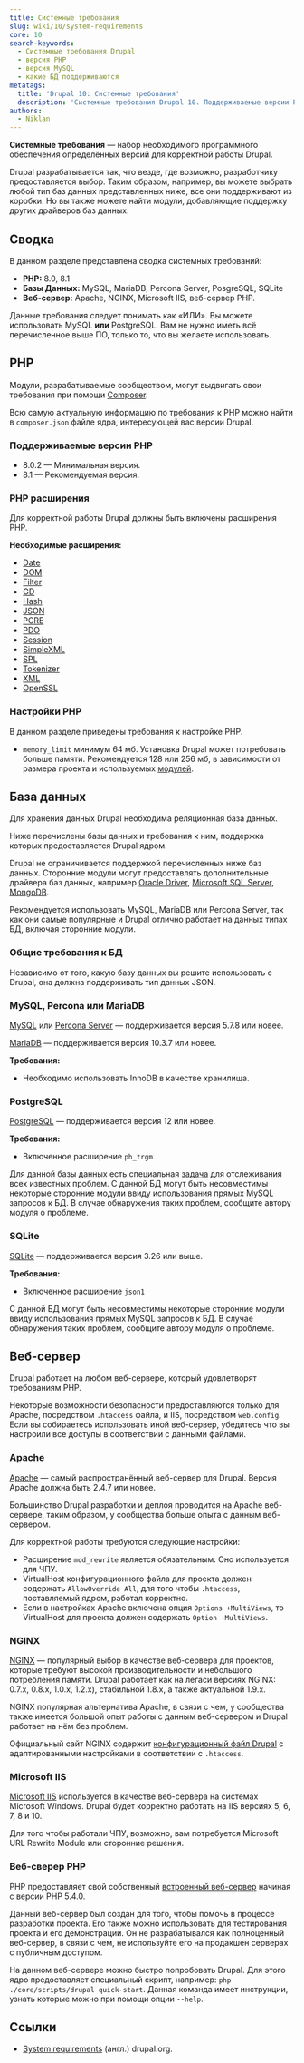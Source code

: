 ```yaml
---
title: Системные требования
slug: wiki/10/system-requirements
core: 10
search-keywords:
  - Системные требования Drupal
  - версия PHP
  - версия MySQL
  - какие БД поддерживаются
metatags:
  title: 'Drupal 10: Системные требования'
  description: 'Системные требования Drupal 10. Поддерживаемые версии PHP, типы БД, типы веб-серверов.'
authors:
  - Niklan
---
```


**Системные требования** — набор необходимого программного обеспечения определённых версий для корректной работы Drupal.

Drupal разрабатывается так, что везде, где возможно, разработчику предоставляется выбор. Таким образом, например, вы можете выбрать любой тип баз данных представленных ниже, все они поддерживают из коробки. Но вы также можете найти модули, добавляющие поддержку других драйверов баз данных.

## Сводка

В данном разделе представлена сводка системных требований:

- **PHP:** 8.0, 8.1
- **Базы Данных:** MySQL, MariaDB, Percona Server, PosgreSQL, SQLite
- **Веб-сервер:** Apache, NGINX, Microsoft IIS, веб-сервер PHP.

<Aside>

Данные требования следует понимать как «ИЛИ». Вы можете использовать MySQL **или** PostgreSQL. Вам не нужно иметь всё перечисленное выше ПО, только то, что вы желаете использовать.

</Aside>

## PHP

<Aside>

Модули, разрабатываемые сообществом, могут выдвигать свои требования при помощи [Composer](../../../composer/index.md).

</Aside>

Всю самую актуальную информацию по требования к PHP можно найти в `composer.json` файле ядра, интересующей вас версии Drupal.

### Поддерживаемые версии PHP

- 8.0.2 — Минимальная версия.
- 8.1 — Рекомендуемая версия.

### PHP расширения

Для корректной работы Drupal должны быть включены расширения PHP.

**Необходимые расширения:**

- [Date](https://www.php.net/manual/ru/book.datetime.php)
- [DOM](https://www.php.net/manual/ru/book.dom.php)
- [Filter](https://www.php.net/manual/ru/book.filter.php)
- [GD](https://www.php.net/manual/ru/book.image.php)
- [Hash](https://www.php.net/manual/ru/book.hash.php)
- [JSON](https://www.php.net/manual/ru/book.json.php)
- [PCRE](https://www.php.net/manual/ru/book.pcre.php)
- [PDO](https://www.php.net/manual/ru/book.pdo.php)
- [Session](https://www.php.net/manual/ru/book.pdo.php)
- [SimpleXML](https://www.php.net/manual/ru/book.simplexml.php)
- [SPL](https://www.php.net/manual/ru/book.spl.php)
- [Tokenizer](https://www.php.net/manual/ru/book.tokenizer.php)
- [XML](https://www.php.net/manual/ru/book.xml.php)
- [OpenSSL](https://www.php.net/manual/ru/book.openssl.php)

### Настройки PHP

В данном разделе приведены требования к настройке PHP.

- `memory_limit` минимум 64 мб. Установка Drupal может потребовать больше памяти. Рекомендуется 128 или 256 мб, в зависимости от размера проекта и используемых [модулей](../modules/index.md).

## База данных

Для хранения данных Drupal необходима реляционная база данных.

Ниже перечислены базы данных и требования к ним, поддержка которых предоставляется Drupal ядром.

<Aside type="tip">

Drupal не ограничивается поддержкой перечисленных ниже баз данных. Сторонние модули могут предоставлять дополнительные драйвера баз данных, например [Oracle Driver](https://www.drupal.org/project/oracle), [Microsoft SQL Server](http://drupal.org/project/sqlsrv), [MongoDB](https://drupal.org/project/mongodb).

</Aside>

Рекомендуется использовать MySQL, MariaDB или Percona Server, так как они самые популярные и Drupal отлично работает на данных типах БД, включая сторонние модули.

### Общие требования к БД

Независимо от того, какую базу данных вы решите использовать с Drupal, она должна поддерживать тип данных JSON.

### MySQL, Percona или MariaDB

[MySQL](https://www.mysql.com/) или [Percona Server](https://www.percona.com/software/mysql-database/percona-server) — поддерживается версия 5.7.8 или новее.

[MariaDB](https://mariadb.org/) — поддерживается версия 10.3.7 или новее.

**Требования:**

- Необходимо использовать InnoDB в качестве хранилища.

### PostgreSQL

[PostgreSQL](https://www.postgresql.org/) — поддерживается версия 12 или новее.

**Требования:**

- Включенное расширение `ph_trgm`

<Aside>

Для данной базы данных есть специальная [задача](https://www.drupal.org/project/drupal/issues/2564307) для отслеживания всех известных проблем. С данной БД могут быть несовместимы некоторые сторонние модули ввиду использования прямых MySQL запросов к БД. В случае обнаружения таких проблем, сообщите автору модуля о проблеме.

</Aside>

### SQLite

[SQLite](https://www.sqlite.org/index.html) — поддерживается версия 3.26 или выше.

**Требования:**

- Включенное расширение `json1`

<Aside>

С данной БД могут быть несовместимы некоторые сторонние модули ввиду использования прямых MySQL запросов к БД. В случае обнаружения таких проблем, сообщите автору модуля о проблеме.

</Aside>

## Веб-сервер

Drupal работает на любом веб-сервере, который удовлетворят требованиям PHP.

<Aside type="important">

Некоторые возможности безопасности предоставляются только для Apache, посредством `.htaccess` файла, и IIS, посредством `web.config`. Если вы собираетесь использовать иной веб-сервер, убедитесь что вы настроили все доступы в соответствии с данными файлами.

</Aside>

### Apache

[Apache](http://httpd.apache.org/) — самый распространённый веб-сервер для Drupal. Версия Apache должна быть 2.4.7 или новее.

Большинство Drupal разработки и деплоя проводится на Apache веб-сервере, таким образом, у сообщества больше опыта с данным веб-сервером.

Для корректной работы требуются следующие настройки:

- Расширение `mod_rewrite` является обязательным. Оно используется для ЧПУ.
- VirtualHost конфигурационного файла для проекта должен содержать `AllowOverride All`, для того чтобы `.htaccess`, поставляемый ядром, работал корректно.
- Если в настройках Apache включена опция `Options +MultiViews`, то VirtualHost для проекта должен содержать `Option -MultiViews`.

### NGINX

[NGINX](http://nginx.org/) — популярный выбор в качестве веб-сервера для проектов, которые требуют высокой производительности и небольшого потребления памяти. Drupal работает как на легаси версиях NGINX: 0.7.x, 0.8.x, 1.0.x, 1.2.x), стабильной 1.8.x, а также актуальной 1.9.x.

NGINX популярная альтернатива Apache, в связи с чем, у сообщества также имеется большой опыт работы с данным веб-сервером и Drupal работает на нём без проблем.

Официальный сайт NGINX содержит [конфигурационный файл Drupal](https://www.nginx.com/resources/wiki/start/topics/recipes/drupal/) с адаптированными настройками в соответствии с `.htaccess`.

### Microsoft IIS

[Microsoft IIS](https://www.iis.net/) используется в качестве веб-сервера на системах Microsoft Windows. Drupal будет корректно работать на IIS версиях 5, 6, 7, 8 и 10.

Для того чтобы работали ЧПУ, возможно, вам потребуется Microsoft URL Rewrite Module или сторонние решения.

### Веб-сверер PHP

PHP предоставляет свой собственный [встроенный веб-сервер](http://php.net/manual/en/features.commandline.webserver.php) начиная с версии PHP 5.4.0.

Данный веб-сервер был создан для того, чтобы помочь в процессе разработки проекта. Его также можно использовать для тестирования проекта и его демонстрации. Он не разрабатывался как полноценный веб-сервер, в связи с чем, не используйте его на продакшен серверах с публичным доступом.

<Aside type="tip">

На данном веб-сервере можно быстро попробовать Drupal. Для этого ядро предоставляет специальный скрипт, например: `php ./core/scripts/drupal quick-start`. Данная команда имеет инструкции, узнать которые можно при помощи опции `--help`.

</Aside>

## Ссылки

- [System requirements](https://www.drupal.org/docs/system-requirements) (англ.) drupal.org.
